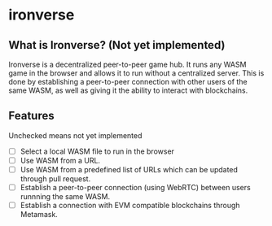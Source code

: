 # ironverse

## What is Ironverse? (Not yet implemented)

Ironverse is a decentralized peer-to-peer game hub. It runs any WASM game in the browser and allows it to run without a centralized server. This is done by establishing a peer-to-peer connection with other users of the same WASM, as well as giving it the ability to interact with blockchains.

## Features

Unchecked means not yet implemented

- [ ] Select a local WASM file to run in the browser
- [ ] Use WASM from a URL.
- [ ] Use WASM from a predefined list of URLs which can be updated through pull request.
- [ ] Establish a peer-to-peer connection (using WebRTC) between users runnning the same WASM. 
- [ ] Establish a connection with EVM compatible blockchains through Metamask.